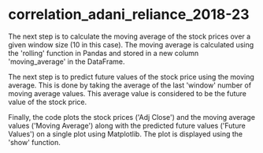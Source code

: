 # correlation_adani_reliance_2018-23

The next step is to calculate the moving average of the stock prices over a given window size (10 in this case). 
The moving average is calculated using the 'rolling' function in Pandas and stored in a new column 'moving_average' in the DataFrame.

The next step is to predict future values of the stock price using the moving average. 
This is done by taking the average of the last 'window' number of moving average values. This average value is considered to be the future value of the stock price.

Finally, the code plots the stock prices ('Adj Close') and the moving average values ('Moving Average') along with the predicted future values ('Future Values') on a single plot using Matplotlib. 
The plot is displayed using the 'show' function.
